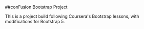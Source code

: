 ##conFusion Bootstrap Project

This is a project build following Coursera's Bootstrap lessons, with modifications for Bootstrap 5.
